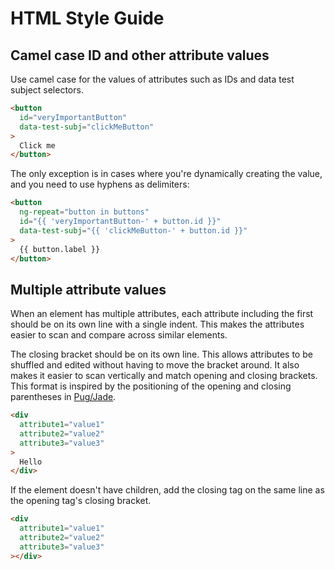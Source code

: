# HTML Style Guide

## Camel case ID and other attribute values

Use camel case for the values of attributes such as IDs and data test subject selectors.

```html
<button
  id="veryImportantButton"
  data-test-subj="clickMeButton"
>
  Click me
</button>
```

The only exception is in cases where you're dynamically creating the value, and you need to use
hyphens as delimiters:

```html
<button
  ng-repeat="button in buttons"
  id="{{ 'veryImportantButton-' + button.id }}"
  data-test-subj="{{ 'clickMeButton-' + button.id }}"
>
  {{ button.label }}
</button>
```

## Multiple attribute values

When an element has multiple attributes, each attribute including the first should be on its own line with a single indent.
This makes the attributes easier to scan and compare across similar elements.

The closing bracket should be on its own line. This allows attributes to be shuffled and edited without having to move the bracket around. It also makes it easier to scan vertically and match opening and closing brackets. This format
is inspired by the positioning of the opening and closing parentheses in [Pug/Jade](https://pugjs.org/language/attributes.html#multiline-attributes).

```html
<div
  attribute1="value1"
  attribute2="value2"
  attribute3="value3"
>
  Hello
</div>
```

If the element doesn't have children, add the closing tag on the same line as the opening tag's closing bracket.

```html
<div
  attribute1="value1"
  attribute2="value2"
  attribute3="value3"
></div>
```